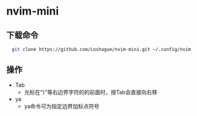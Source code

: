 # nvim-mini
## 下载命令
```sh
  git clone https://github.com/Loshague/nvim-mini.git ~/.config/nvim
```
## 操作
- Tab
  - 光标在")"等右边界字符的的前面时，按Tab会直接向右移
- ya
  - ya命令可为指定边界加标点符号
